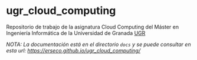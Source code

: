 # ugr_cloud_computing

Repositorio de trabajo de la asignatura Cloud Computing del Máster en Ingeniería Informática de la Universidad de Granada [UGR](https://www.ugr.es)

*NOTA: La documentación está en el directorio `docs` y se puede consultar en esta url: https://erseco.github.io/ugr_cloud_computing/*
